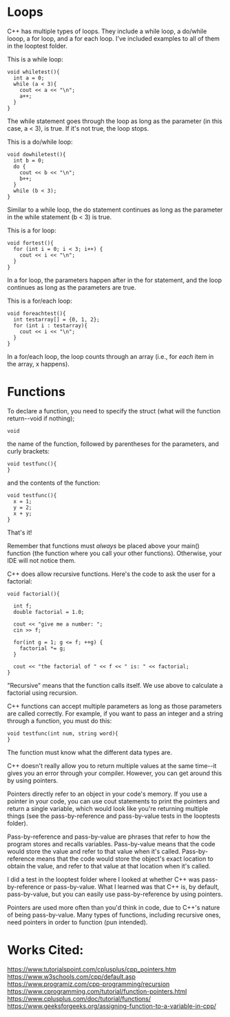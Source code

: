 # Loops

C++ has multiple types of loops. They include a while loop, a do/while looop, a for loop, and a for each loop. I've included examples to all of them in the looptest folder.

This is a while loop:

    void whiletest(){
      int a = 0;
      while (a < 3){
        cout << a << "\n";
        a++;
      }
    }

The while statement goes through the loop as long as the parameter (in this case, a < 3), is true. If it's not true, the loop stops.

This is a do/while loop:

    void dowhiletest(){
      int b = 0;
      do {
        cout << b << "\n";
        b++;
      }
      while (b < 3);
    }

Similar to a while loop, the do statement continues as long as the parameter in the while statement (b < 3) is true.

This is a for loop:

    void fortest(){
      for (int i = 0; i < 3; i++) {
        cout << i << "\n";
      }
    }
    
In a for loop, the parameters happen after in the for statement, and the loop continues as long as the parameters are true.

This is a for/each loop:

    void foreachtest(){
      int testarray[] = {0, 1, 2};
      for (int i : testarray){
        cout << i << "\n";
      }
    }

In a for/each loop, the loop counts through an array (i.e., for _each_ item in the array, x happens).

# Functions

To declare a function, you need to specify the struct (what will the function return--void if nothing);

    void
   
the name of the function, followed by parentheses for the parameters, and curly brackets:

    void testfunc(){
    }

and the contents of the function:

    void testfunc(){
      x = 1;
      y = 2;
      x + y;
    }

That's it!

Remember that functions must _always_ be placed above your main() function (the function where you call your other functions). Otherwise, your IDE will not notice them.

C++ does allow recursive functions. Here's the code to ask the user for a factorial:

    void factorial(){

      int f;
      double factorial = 1.0;

      cout << "give me a number: ";
      cin >> f;

      for(int g = 1; g <= f; ++g) {
        factorial *= g;
      }

      cout << "the factorial of " << f << " is: " << factorial;
    }

"Recursive" means that the function calls itself. We use above to calculate a factorial using recursion.

C++ functions can accept multiple parameters as long as those parameters are called correctly. For example, if you want to pass an integer and a string through a function,
you must do this:

    void testfunc(int num, string word){
    }

The function must know what the different data types are.

C++ doesn't really allow you to return multiple values at the same time--it gives you an error through your compiler. However, you can get around this by using pointers.

Pointers directly refer to an object in your code's memory. If you use a pointer in your code, you can use cout statements to print the pointers and return a single variable,
which would look like you're returning multiple things (see the pass-by-reference and pass-by-value tests in the looptests folder).

Pass-by-reference and pass-by-value are phrases that refer to how the program stores and recalls variables. Pass-by-value means that the code would store the value and
refer to that value when it's called. Pass-by-reference means that the code would store the object's exact location to obtain the value, and refer to that value at that
location when it's called.

I did a test in the looptest folder where I looked at whether C++ was pass-by-reference or pass-by-value. What I learned was that C++ is, by default, pass-by-value, but you
can easily use pass-by-reference by using pointers.

Pointers are used more often than you'd think in code, due to C++'s nature of being pass-by-value. Many types of functions, including recursive ones, need pointers in
order to function (pun intended).

# Works Cited:
https://www.tutorialspoint.com/cplusplus/cpp_pointers.htm
https://www.w3schools.com/cpp/default.asp
https://www.programiz.com/cpp-programming/recursion
https://www.cprogramming.com/tutorial/function-pointers.html
https://www.cplusplus.com/doc/tutorial/functions/
https://www.geeksforgeeks.org/assigning-function-to-a-variable-in-cpp/

